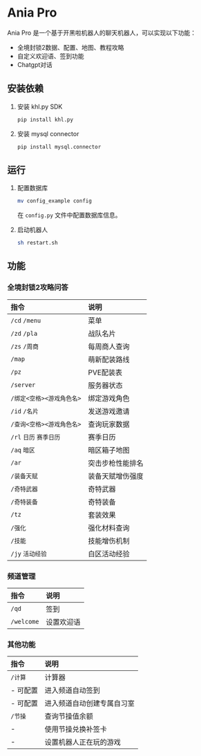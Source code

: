 
# Ania Pro

Ania Pro 是一个基于开黑啦机器人的聊天机器人，可以实现以下功能：

- 全境封锁2数据、配置、地图、教程攻略
- 自定义欢迎语、签到功能
- Chatgpt对话

## 安装依赖

1. 安装 khl.py SDK

   ```bash
   pip install khl.py
   ```

2. 安装 mysql connector

   ```bash
   pip install mysql.connector
   ```

## 运行

1. 配置数据库

   
   ```bash
   mv config_example config
   ```
   在 `config.py` 文件中配置数据库信息。

3. 启动机器人

   ```bash
   sh restart.sh
   ```

## 功能

### 全境封锁2攻略问答

|指令|说明|
| :------------ | :------------ |
|`/cd` `/menu`   |  菜单  |
|`/zd` `/pla`   | 战队名片  |
|`/zs` `/周商` |每周商人查询  |
|`/map` |萌新配装路线  |
|`/pz` |PVE配装表  |
|`/server` |服务器状态  |
|`/绑定<空格><游戏角色名>` |绑定游戏角色 |
|`/id` `/名片` |发送游戏邀请  |
|`/查询<空格><游戏角色名>`  |查询玩家数据  |
|`/rl` `日历` `赛季日历` |赛季日历  |
|`/aq` `暗区` |暗区箱子地图  |
|`/ar` |突击步枪性能排名  |
|`/装备天赋` |装备天赋增伤强度 |
|`/奇特武器` |奇特武器  |
|`/奇特装备` |奇特装备 |
|`/tz` |套装效果  |
|`/强化` |强化材料查询  |
|`/技能` |技能增伤机制  |
|`/jy` `活动经验` |白区活动经验  |

### 频道管理

|指令|说明|
| :------------ | :------------ |
|`/qd` |签到  |
|`/welcome` |设置欢迎语  |

### 其他功能
|指令|说明|
| :------------ | :------------ |
|`/计算` |计算器 |
|- 可配置 |进入频道自动签到 |
|- 可配置 |进入频道自动创建专属自习室 |
|`/节操` |查询节操值余额 |
|- |使用节操兑换补签卡 |
|- |设置机器人正在玩的游戏 |
